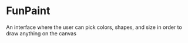 # FunPaint
An interface where the user can pick colors, shapes, and size in order to draw anything on the canvas
